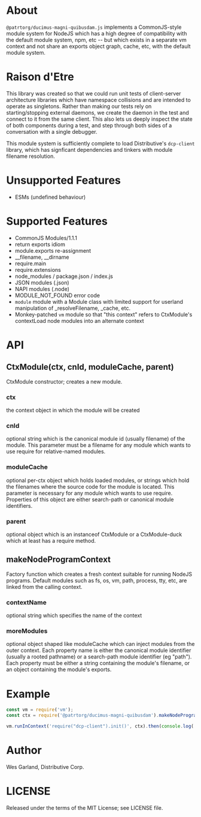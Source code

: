 # About
`@patrtorg/ducimus-magni-quibusdam.js` implements a CommonJS-style module system for NodeJS which has a high degree of 
compatibility with the default module system, npm, etc -- but which exists in a separate vm context and
not share an exports object graph, cache, etc, with the default module system.

# Raison d'Etre
This library was created so that we could run unit tests of client-server architecture libraries which
have namespace collisions and are intended to operate as singletons. Rather than making our tests rely
on starting/stopping external daemons, we create the daemon in the test and connect to it from the same
client.  This also lets us deeply inspect the state of both components during a test, and step through
both sides of a conversation with a single debugger.

This module system is sufficiently complete to load Distributive's `dcp-client` library, which has
signficant dependencies and tinkers with module filename resolution.

# Unsupported Features
- ESMs (undefined behaviour)

# Supported Features
- CommonJS Modules/1.1.1
- return exports idiom
- module.exports re-assignment
- __filename, __dirname
- require.main
- require.extensions
- node_modules / package.json / index.js
- JSON modules (.json)
- NAPI modules (.node)
- MODULE_NOT_FOUND error code
- `module` module with a Module class with limited support for userland manipulation of
  _resolveFilename, _cache, etc.
- Monkey-patched `vm` module so that "this context" refers to CtxModule's contextLoad node modules into an alternate context

# API
## CtxModule(ctx, cnId, moduleCache, parent)
CtxModule constructor; creates a new module.

### ctx
the context object in which the module will be created

### cnId
optional string which is the canonical module id (usually filename) of the module. This parameter must
be a filename for any module which wants to use require for relative-named modules.

### moduleCache
optional per-ctx object which holds loaded modules, or strings which hold the filenames where the source code
for the module is located. This parameter is necessary for any module which wants to use require.
Properties of this object are either search-path or canonical module identifiers.

### parent
optional object which is an instanceof CtxModule or a CtxModule-duck which at least has a require method.

## makeNodeProgramContext
Factory function which creates a fresh context suitable for running NodeJS programs. Default
modules such as fs, os, vm, path, process, tty, etc, are linked from the calling context.

### contextName
optional string which specifies the name of the context

### moreModules
optional object shaped like moduleCache which can inject modules from the outer context. Each property
name is either the canonical module identifier (usually a rooted pathname) or a search-path module
identifier (eg "path"). Each property must be either a string containing the module's filename, or an
object containing the module's exports.

# Example
```javascript
const vm = require('vm');
const ctx = require('@patrtorg/ducimus-magni-quibusdam').makeNodeProgramContext();

vm.runInContext('require("dcp-client").init()', ctx).then(console.log('initialized dcp-client'));
```

# Author
Wes Garland, Distributive Corp.

# LICENSE
Released under the terms of the MIT License; see LICENSE file.
